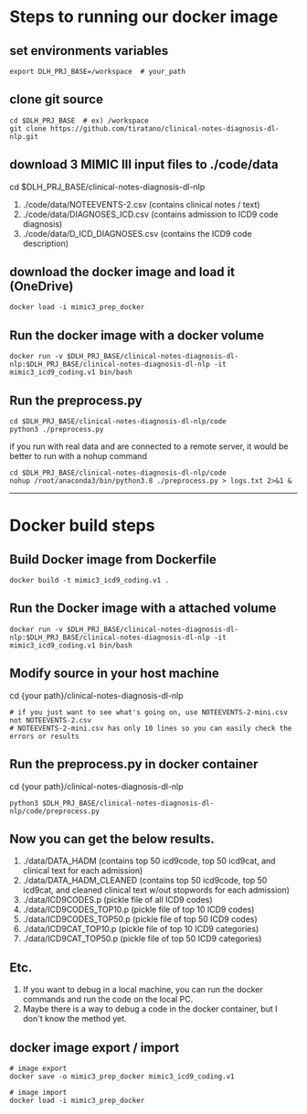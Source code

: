 # Steps to running our docker image

## set environments variables
    export DLH_PRJ_BASE=/workspace  # your_path

## clone git source    
    cd $DLH_PRJ_BASE  # ex) /workspace
    git clone https://github.com/tiratano/clinical-notes-diagnosis-dl-nlp.git

## download 3 MIMIC III input files to ./code/data
cd $DLH_PRJ_BASE/clinical-notes-diagnosis-dl-nlp
1. ./code/data/NOTEEVENTS-2.csv (contains clinical notes / text)
2. ./code/data/DIAGNOSES_ICD.csv (contains admission to ICD9 code diagnosis)
3. ./code/data/D_ICD_DIAGNOSES.csv (contains the ICD9 code description)

## download the docker image and load it (OneDrive)
    docker load -i mimic3_prep_docker

## Run the docker image with a docker volume
    docker run -v $DLH_PRJ_BASE/clinical-notes-diagnosis-dl-nlp:$DLH_PRJ_BASE/clinical-notes-diagnosis-dl-nlp -it mimic3_icd9_coding.v1 bin/bash

## Run the preprocess.py
    cd $DLH_PRJ_BASE/clinical-notes-diagnosis-dl-nlp/code
    python3 ./preprocess.py
    
if you run with real data and are connected to a remote server, it would be better to run with a nohup command

    cd $DLH_PRJ_BASE/clinical-notes-diagnosis-dl-nlp/code
    nohup /root/anaconda3/bin/python3.8 ./preprocess.py > logs.txt 2>&1 &

----------------------
# Docker build steps 

## Build Docker image from Dockerfile
    docker build -t mimic3_icd9_coding.v1 .

## Run the Docker image with a attached volume
    docker run -v $DLH_PRJ_BASE/clinical-notes-diagnosis-dl-nlp:$DLH_PRJ_BASE/clinical-notes-diagnosis-dl-nlp -it mimic3_icd9_coding.v1 bin/bash

## Modify source in your host machine 
cd {your path}/clinical-notes-diagnosis-dl-nlp

    # if you just want to see what's going on, use NOTEEVENTS-2-mini.csv not NOTEEVENTS-2.csv
    # NOTEEVENTS-2-mini.csv has only 10 lines so you can easily check the errors or results

## Run the preprocess.py in docker container
cd {your path}/clinical-notes-diagnosis-dl-nlp

    python3 $DLH_PRJ_BASE/clinical-notes-diagnosis-dl-nlp/code/preprocess.py

## Now you can get the below results.
1. ./data/DATA_HADM (contains top 50 icd9code, top 50 icd9cat, and clinical text for each admission)
2. ./data/DATA_HADM_CLEANED (contains top 50 icd9code, top 50 icd9cat, and cleaned clinical text w/out stopwords for each admission)
3. ./data/ICD9CODES.p (pickle file of all ICD9 codes)
4. ./data/ICD9CODES_TOP10.p (pickle file of top 10 ICD9 codes)
5. ./data/ICD9CODES_TOP50.p (pickle file of top 50 ICD9 codes)
6. ./data/ICD9CAT_TOP10.p (pickle file of top 10 ICD9 categories)
7. ./data/ICD9CAT_TOP50.p (pickle file of top 50 ICD9 categories)

## Etc.
1. If you want to debug in a local machine, you can run the docker commands and run the code on the local PC.
2. Maybe there is a way to debug a code in the docker container, but I don't know the method yet.

## docker image export / import
    # image export    
    docker save -o mimic3_prep_docker mimic3_icd9_coding.v1

    # image import
    docker load -i mimic3_prep_docker
